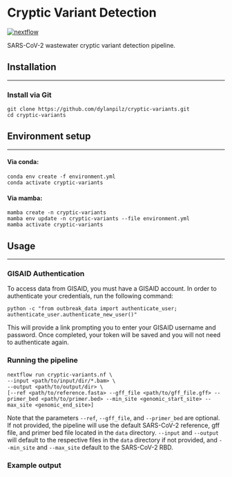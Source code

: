 # Cryptic Variant Detection

[![nextflow](https://img.shields.io/badge/nextflow-%E2%89%A50.24.0-brightgreen.svg)](http://nextflow.io)

SARS-CoV-2 wastewater cryptic variant detection pipeline.

## Installation
---

### Install via Git
```
git clone https://github.com/dylanpilz/cryptic-variants.git
cd cryptic-variants
```
## Environment setup
---

#### Via conda:
```
conda env create -f environment.yml
conda activate cryptic-variants
```
#### Via mamba:
```
mamba create -n cryptic-variants
mamba env update -n cryptic-variants --file environment.yml
mamba activate cryptic-variants
```

## Usage
---
### GISAID Authentication
To access data from GISAID, you must have a GISAID account. In order to authenticate your credentials, run the following command:
```
python -c "from outbreak_data import authenticate_user; authenticate_user.authenticate_new_user()"
```
This will provide a link prompting you to enter your GISAID username and password. Once completed, your token will be saved and you will not need to authenticate again.

### Running the pipeline
```
nextflow run cryptic-variants.nf \
--input <path/to/input/dir/*.bam> \
--output <path/to/output/dir> \
[--ref <path/to/reference.fasta> --gff_file <path/to/gff_file.gff> --primer_bed <path/to/primer.bed> --min_site <genomic_start_site> --max_site <genomic_end_site>]
```
Note that the parameters `--ref`, `--gff_file`, and `--primer_bed` are optional. If not provided, the pipeline will use the default SARS-CoV-2 reference, gff file, and primer bed file located in the `data` directory. `--input` and `--output` will default to the respective files in the `data` directory if not provided, and `--min_site` and `--max_site` default to the SARS-CoV-2 RBD.

### Example output
```

